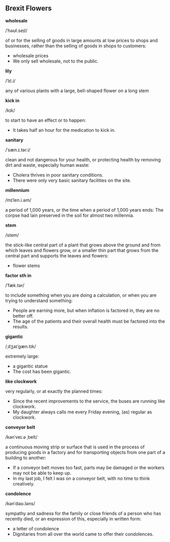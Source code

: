 ## Brexit Flowers

**wholesale**

/ˈhəʊl.seɪl/

of or for the selling of goods in large amounts at low prices to shops and businesses, rather than the selling of goods in shops to customers:

* wholesale prices
* We only sell wholesale, not to the public.

**lily**

/ˈlɪl.i/

any of various plants with a large, bell-shaped flower on a long stem

**kick in**

/kɪk/ 

to start to have an effect or to happen:

* It takes half an hour for the medication to kick in.

**sanitary**

/ˈsæn.ɪ.tər.i/

clean and not dangerous for your health, or protecting health by removing dirt and waste, especially human waste:

* Cholera thrives in poor sanitary conditions.
* There were only very basic sanitary facilities on the site.

**millennium**

/mɪˈlen.i.əm/

a period of 1,000 years, or the time when a period of 1,000 years ends:
The corpse had lain preserved in the soil for almost two millennia.

**stem**

/stem/

the stick-like central part of a plant that grows above the ground and from which leaves and flowers grow, or a smaller thin part that grows from the central part and supports the leaves and flowers:

* flower stems

**factor sth in**

/ˈfæk.tər/

to include something when you are doing a calculation, or when you are trying to understand something:

* People are earning more, but when inflation is factored in, they are no better off.
* The age of the patients and their overall health must be factored into the results.

**gigantic**

/ˌdʒaɪˈɡæn.tɪk/

extremely large:

* a gigantic statue
* The cost has been gigantic.

**like clockwork**

very regularly, or at exactly the planned times:

* Since the recent improvements to the service, the buses are running like clockwork.
* My daughter always calls me every Friday evening, (as) regular as clockwork.

**conveyor belt**

/kənˈveɪ.ə ˌbelt/

a continuous moving strip or surface that is used in the process of producing goods in a factory and for transporting objects from one part of a building to another:

* If a conveyor belt moves too fast, parts may be damaged or the workers may not be able to keep up.
* In my last job, I felt I was on a conveyor belt, with no time to think creatively.

**condolence**

/kənˈdəʊ.ləns/

sympathy and sadness for the family or close friends of a person who has recently died, or an expression of this, especially in written form:

* a letter of condolence
* Dignitaries from all over the world came to offer their condolences.
